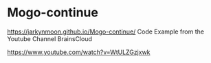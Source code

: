 # Mogo-continue
https://jarkynmoon.github.io/Mogo-continue/
Code Example from the Youtube Channel BrainsCloud

https://www.youtube.com/watch?v=WtULZGzjxwk
